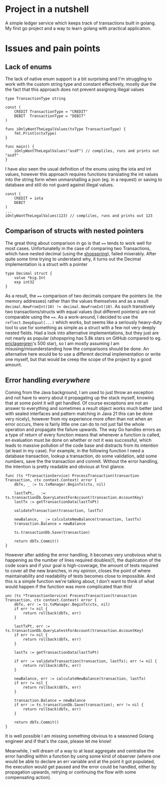 # Project in a nutshell
A simple ledger service which keeps track of transactions built in golang.
My first go project and a way to learn golang with practical application.

# Issues and pain points
## Lack of enums
The lack of native enum support is a bit surprising and I'm struggling to work with the custom string type and constant effectively, mostly due the the fact that this approach does not prevent assigning illegal values
```
type TransactionType string

const (
	CREDIT TransactionType = "CREDIT"
	DEBIT  TransactionType = "DEBIT"
)

func iOnlyWantTheLegalValues(txType TransactionType) {
	fmt.Println(txType)
}

func main() {
	iOnlyWantTheLegalValues("asdf") // compliles, runs and prints out "asdf"
}
```
I have also seen the usual definition of the enums using the iota and int values, however this approach requires functions translating the int values into the string form when unmarshalling a json (eg. in a request) or saving to database and still do not guard against illegal values.
```
const (
	CREDIT = iota
	DEBIT
)
...
iOnlyWantTheLegalValues(123) // compliles, runs and prints out 123
```
## Comparison of structs with nested pointers
The great thing about comparison in go is that `==` tends to work well for most cases. Unfortunatelly in the case of comparing two Transactions, which have nested decimal (using the [shopspring](https://pkg.go.dev/github.com/shopspring/decimal "shopspring")), failed miserably. After quite some time trying to understand why, it turns out the Decimal implementation is a struct with a pointer
```
type Decimal struct {
	value *big.Int
	exp int32
}
```
As a result, the `==` comparison of two decimals compare the pointers (ie. the memory addresses) rather than the values themselves and as a result `decimal.NewFromInt(10) != decimal.NewFromInt(10)`. As such transitively two transactions/structs with equal values (but different pointers) are not comparable using the `==`.
As a work-around, I decided to use the `reflect.DeepEqual(...)` which works, but seems like a seriously heavy-duty tool to use for something as simple as a struct with a few not very deeply nested fields.
Had a look into alternative implementations, but they just are not nearly as popular (shopspring has 5.8k stars on GitHub compared to eg. [ericlagergren](https://github.com/ericlagergren/decimal)'s 500 star), so I am mostly assuming I am misusing/misunderstanding how the comparisons should be done. An alternative here would be to use a different decimal implementation or write one myself, but that would be creep the scope of the project by a good amount.
## Error handling *everywhere*
Coming from the Java background, I am used to just throw an exception and not have to worry about it propagating up the stack myself, knowing that at some point it will get handled. Of course exceptions are not an answer to everything and sometimes a result object works much better (and with sealed interfaces and pattern matching in Java 21 this can be done very nicely), however from my experience more often than not when an error occurs, there is fairly little one can do to not just fail the whole operation and propagate the failure upwards. 
The way Go handles errors as a type of return of every function means that whenever a function is called, en evaluation must be done on whether or not it was successful, which leads to massive pollution of the code base and distracts from its intention (at least in my case). 
For example, in the following function I need a database transaction, lookup a transaction, do some validation, add some numbers, save the the transaction and commit. Without the error handling, the intention is pretty readable and obvious at first glance.
```
func (ts *TransactionService) ProcessTransaction(transaction Transaction, ctx context.Context) error {
	dbTx, _ := ts.txManager.BeginTx(ctx, nil)

	lastTxPt, _ := ts.transactionDb.QueryLatestForAccount(transaction.AccountKey)
	lastTx := getTransactionData(lastTxPt)

	validateTransaction(transaction, lastTx)
	
	newBalance, _ := calculateNewBalance(transaction, lastTx)
	transaction.Balance = newBalance
	
	ts.transactionDb.Save(transaction)

	return dbTx.Commit()
}
```
However after adding the error handling, it becomes very unobvious what is happening as the number of lines required doubles(!), the duplication of the code soars and if your goal is high-coverage, the amount of tests required to cover all the new branches, in my opinion, closes the point of where maintainability and readability of tests becomes close to impossible. And this is a simple function we're talking about, I don't want to think of what would happen if the function was more complicated than this!
```
unc (ts *TransactionService) ProcessTransaction(transaction Transaction, ctx context.Context) error {
	dbTx, err := ts.txManager.BeginTx(ctx, nil)
	if err != nil {
		return rollback(dbTx, err)
	}

	lastTxPt, err := ts.transactionDb.QueryLatestForAccount(transaction.AccountKey)
	if err != nil {
		return rollback(dbTx, err)
	}

	lastTx := getTransactionData(lastTxPt)

	if err := validateTransaction(transaction, lastTx); err != nil {
		return rollback(dbTx, err)
	}

	newBalance, err := calculateNewBalance(transaction, lastTx)
	if err != nil {
		return rollback(dbTx, err)
	}

	transaction.Balance = newBalance
	if err := ts.transactionDb.Save(transaction); err != nil {
		return rollback(dbTx, err)
	}

	return dbTx.Commit()
}
```
It is well possible I am missing something obvious to a seasoned Golang engineer and if that's the case, please let me know!

Meanwhile, I will dream of a way to at least aggregate and centralise the error handling within a function by using some kind of observer (where one would be able to declare an err variable and at the point it got populated, the execution would get paused and the error could be handled, either by propagation upwards, retrying or continuing the flow with some compensating action).
